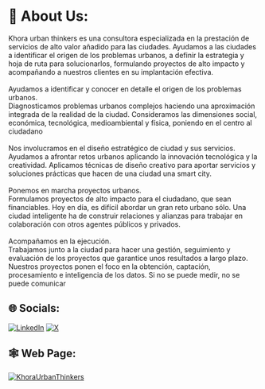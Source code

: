 # 🌳 About Us:
Khora urban thinkers es una consultora especializada en la prestación de servicios de alto valor añadido para las ciudades. Ayudamos a las ciudades a identificar el origen de los problemas urbanos, a definir la estrategia y hoja de ruta para solucionarlos, formulando proyectos de alto impacto y acompañando a nuestros clientes en su implantación efectiva. <br><br>Ayudamos a identificar y conocer en detalle el origen de los problemas urbanos.<br>Diagnosticamos problemas urbanos complejos haciendo una aproximación integrada de la realidad de la ciudad. Consideramos las dimensiones social, económica, tecnológica, medioambiental y física, poniendo en el centro al ciudadano<br><br>Nos involucramos en el diseño estratégico de ciudad  y sus servicios.<br>Ayudamos a afrontar retos urbanos aplicando la innovación tecnológica y  la creatividad. Aplicamos técnicas de diseño creativo para aportar servicios y soluciones prácticas que hacen de una ciudad una smart city.<br><br>Ponemos en marcha proyectos urbanos. <br>Formulamos proyectos de alto impacto para el ciudadano, que sean financiables. Hoy en día, es difícil abordar un gran reto urbano sólo. Una ciudad inteligente ha de construir relaciones y alianzas para trabajar en colaboración con otros agentes públicos y privados.<br><br>Acompañamos en la ejecución.<br>Trabajamos junto a la ciudad para hacer una gestión, seguimiento y evaluación de los proyectos que garantice unos resultados a largo plazo. Nuestros proyectos ponen el foco en la obtención, captación, procesamiento e inteligencia de los datos. Si no se puede medir, no se puede comunicar

## 🌐 Socials:
[![LinkedIn](https://img.shields.io/badge/LinkedIn-%230077B5.svg?logo=linkedin&logoColor=white)](https://www.linkedin.com/company/khora-urban-thinkers/) [![X](https://img.shields.io/badge/X-black.svg?logo=X&logoColor=white)](https://x.com/khoraurban) 

## 🕸️ Web Page:
[![KhoraUrbanThinkers](https://khoraurbanthinkers.es/wp-content/uploads/2020/08/khora-logo.svg)](https://khoraurbanthinkers.es/en/home-en/)

